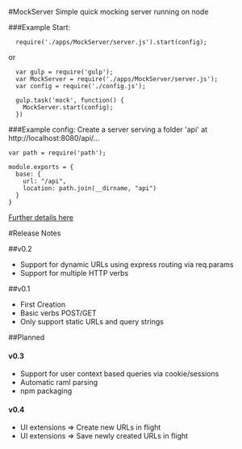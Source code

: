 #MockServer
Simple quick mocking server running on node

###Example Start:
```
  require('./apps/MockServer/server.js').start(config);
```
or
```
  var gulp = require('gulp');
  var MockServer = require('./apps/MockServer/server.js');
  var config = require('./config.js');

  gulp.task('mock', function() {
    MockServer.start(config);
  })
```

###Example config:
Create a server serving a folder 'api' at http://localhost:8080/api/...
```
var path = require('path');

module.exports = {
  base: {
    url: "/api",
    location: path.join(__dirname, "api")
  }
}
```
[Further details here](docs/config.md)


#Release Notes

##v0.2
- Support for dynamic URLs using express routing via req.params
- Support for multiple HTTP verbs

##v0.1
- First Creation
- Basic verbs POST/GET
- Only support static URLs and query strings


##Planned

#### v0.3
- Support for user context based queries via cookie/sessions
- Automatic raml parsing
- npm packaging

#### v0.4
- UI extensions => Create new URLs in flight
- UI extensions => Save newly created URLs in flight
